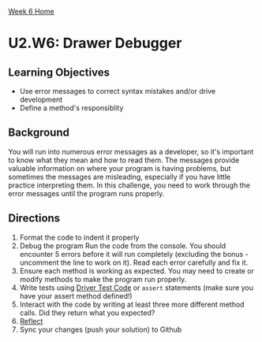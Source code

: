 [Week 6 Home](../)

# U2.W6: Drawer Debugger


## Learning Objectives
- Use error messages to correct syntax mistakes and/or drive development
- Define a method's responsiblity

## Background

You will run into numerous error messages as a developer, so it's important to know what they mean and how to read them. The messages provide valuable information on where your program is having problems, but sometimes the messages are misleading, especially if you have little practice interpreting them. In this challenge, you need to work through the error messages until the program runs properly. 

## Directions
 
1. Format the code to indent it properly
2. Debug the program
Run the code from the console. You should encounter 5 errors before it will run completely (excluding the bonus - uncomment the line to work on it). Read each error carefully and fix it. 
3. Ensure each method is working as expected. You may need to create or modify methods to make the program run properly.
4. Write tests using [Driver Test Code](../references/driver_code.md) or `assert` statements (make sure you have your assert method defined!)
5. Interact with the code by writing at least three more different method calls. Did they return what you expected?
6. [Reflect](../references/reflection_guidelines.md)
7. Sync your changes (push your solution) to Github